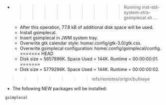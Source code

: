 * >>>>>>>>> Running inst-std-system-xtra-gsimplecal.sh ...
  * After this operation, 77.8 kB of additional disk space will be used.
  * Install gsimplecal.
  * Insert gsimplecal in JWM system tray.
  * Overwrite gtk calendar style: home/.config/gtk-3.0/gtk.css.
  * Overwrite gsimplecal configuration: home/.config/gsimplecal/config.
<<<<<<< HEAD
  * Disk size = 5657896K. Space Used = 144K. Runtime = 00:00:00:01.
=======
  * Disk size = 5779296K. Space Used = 144K. Runtime = 00:00:00:02.
>>>>>>> refs/remotes/origin/bullseye
  * The following NEW packages will be installed:
  ```bash
gsimplecal
  ```

